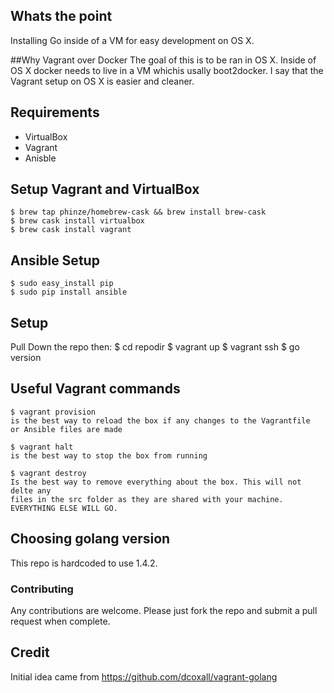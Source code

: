 ## Whats the point
Installing Go inside of a VM for easy development on OS X.

##Why Vagrant over Docker
The goal of this is to be ran in OS X.
Inside of OS X docker needs to live in a VM whichis usally boot2docker. 
I say that the Vagrant setup on OS X is easier and cleaner. 

## Requirements
- VirtualBox
- Vagrant
- Anisble

## Setup Vagrant and VirtualBox
	$ brew tap phinze/homebrew-cask && brew install brew-cask
	$ brew cask install virtualbox
	$ brew cask install vagrant

## Ansible Setup
	$ sudo easy_install pip
	$ sudo pip install ansible

## Setup
Pull Down the repo then:
	$ cd repodir
	$ vagrant up
	$ vagrant ssh
	$ go version

## Useful Vagrant commands
	$ vagrant provision 
	is the best way to reload the box if any changes to the Vagrantfile
	or Ansible files are made

	$ vagrant halt
	is the best way to stop the box from running

	$ vagrant destroy 
	Is the best way to remove everything about the box. This will not delte any
	files in the src folder as they are shared with your machine. 
	EVERYTHING ELSE WILL GO.

## Choosing golang version

This repo is hardcoded to use 1.4.2.

### Contributing
Any contributions are welcome. Please just fork the repo and submit a pull
request when complete.

## Credit
Initial idea came from
https://github.com/dcoxall/vagrant-golang
